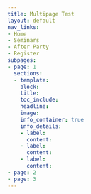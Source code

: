 ```yaml
---
title: Multipage Test
layout: default
nav_links:
- Home
- Seminars
- After Party
- Register
subpages:
- page: 1
  sections:
  - template: 
    block: 
    title: 
    toc_include: 
    headline: 
    image: 
    info_container: true
    info_details:
    - label: 
      content: 
    - label: 
      content: 
    - label: 
      content: 
- page: 2
- page: 3
---
```



